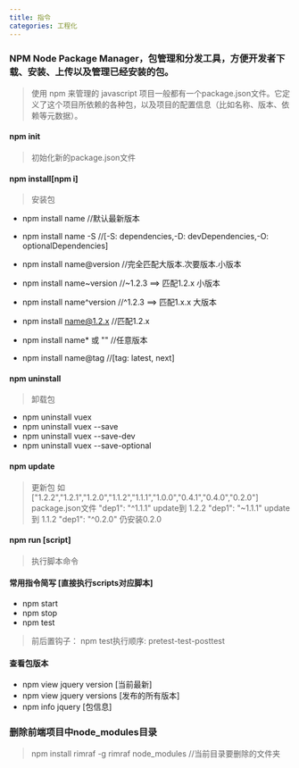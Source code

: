 ```yaml
---
title: 指令
categories: 工程化
---
```

### NPM Node Package Manager，包管理和分发工具，方便开发者下载、安装、上传以及管理已经安装的包。
> 使用 npm 来管理的 javascript 项目一般都有一个package.json文件。它定义了这个项目所依赖的各种包，以及项目的配置信息（比如名称、版本、依赖等元数据）。


#### npm init
> 初始化新的package.json文件

#### npm install[npm i] 
> 安装包
- npm install name          //默认最新版本
- npm install name  -S        //[-S: dependencies,-D: devDependencies,-O: optionalDependencies]

- npm install name@version  //完全匹配大版本.次要版本.小版本
- npm install name~version  //~1.2.3 ==> 匹配1.2.x 小版本
- npm install name^version  //^1.2.3 ==> 匹配1.x.x 大版本
- npm install name@1.2.x    //匹配1.2.x
- npm install name* 或 ""   //任意版本
- npm install name@tag   //[tag: latest, next] 

#### npm uninstall
> 卸载包
- npm uninstall vuex
- npm uninstall vuex --save
- npm uninstall vuex --save-dev
- npm uninstall vuex --save-optional

#### npm update
> 更新包
> 如 ["1.2.2","1.2.1","1.2.0","1.1.2","1.1.1","1.0.0","0.4.1","0.4.0","0.2.0"]
> package.json文件 
> "dep1": "^1.1.1"   update到 1.2.2
> "dep1": "~1.1.1"   update到 1.1.2
> "dep1": "^0.2.0"   仍安装0.2.0
#### npm run [script]
> 执行脚本命令

#### 常用指令简写 [直接执行scripts对应脚本]
- npm start 
- npm stop
- npm test
> 前后置钩子：
> npm test执行顺序: pretest-test-posttest

#### 查看包版本
- npm view jquery version  [当前最新]
- npm view jquery versions [发布的所有版本]
- npm info jquery [包信息]

### 删除前端项目中node_modules目录
> npm install rimraf -g
> rimraf node_modules    //当前目录要删除的文件夹








